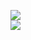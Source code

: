 [![](https://img.shields.io/badge/Made%20With-Github%20Spray-lightgrey.svg?style=for-the-badge&logo=github)](https://github.com/Annihil/github-spray#21943)  
[![](https://i.imgur.com/2DrTn0Z.gif)](https://github.com/Annihil/github-spray)